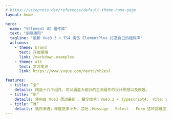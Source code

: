 ```yaml
---
# https://vitepress.dev/reference/default-theme-home-page
layout: home

hero:
  name: "VElement UI 组件库"
  text: "前端进阶"
  tagline: "最新 Vue3.3 + TS4 高仿 ElementPlus 打造自己的组件库"
  actions:
    - theme: brand
      text: 开始使用
      link: /markdown-examples
    - theme: alt
      text: 学习笔记
      link: https://www.yuque.com/nextc/xb2esl

features:
  - title: “全”
    details: 精选十几个组件，可以涵盖大部分的主流组件的设计思想以及原理。
  - title: “新”
    details: 使用目 Vue3 周边最新 ，最全技术：Vue3.3 + Typescript4， Vite，Vitest， Vitepress，Vue-test-utils2，Rollup, Postcss 一网打尽。
  - title: “难”
    details: 循序渐进，难度逐渐上升，包括：Message - Select - Form 这种高难度高复杂组件。
---
```


